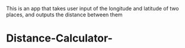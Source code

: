 This is an app that takes user input of the longitude and latitude of two places, and outputs the distance between them
# Distance-Calculator-
